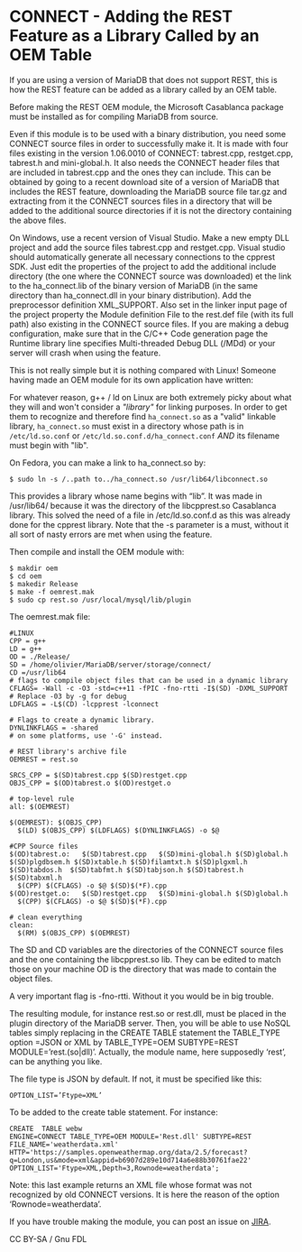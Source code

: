 # CONNECT - Adding the REST Feature as a Library Called by an OEM Table

If you are using a version of MariaDB that does not support REST, this is how the REST feature can be added as a library called by an OEM table.

Before making the REST OEM module, the Microsoft Casablanca package must be installed as for compiling MariaDB from source.

Even if this module is to be used with a binary distribution, you need some CONNECT source files in order to successfully make it. It is made with four files existing in the version 1.06.0010 of CONNECT: tabrest.cpp, restget.cpp, tabrest.h and mini-global.h. It also needs the CONNECT header files that are included in tabrest.cpp and the ones they can include. This can be obtained by going to a recent download site of a version of MariaDB that includes the REST feature, downloading the MariaDB source file tar.gz and extracting from it the CONNECT sources files in a directory that will be added to the additional source directories if it is not the directory containing the above files.

On Windows, use a recent version of Visual Studio. Make a new empty DLL project and add the source files tabrest.cpp and restget.cpp. Visual studio should automatically generate all necessary connections to the cpprest SDK. Just edit the properties of the project to add the additional include directory (the one where the CONNECT source was downloaded) et the link to the ha\_connect.lib of the binary version of MariaDB (in the same directory than ha\_connect.dll in your binary distribution). Add the preprocessor definition XML\_SUPPORT. Also set in the linker input page of the project property the Module definition File to the rest.def file (with its full path) also existing in the CONNECT source files. If you are making a debug configuration, make sure that in the C/C++ Code generation page the Runtime library line specifies Multi-threaded Debug DLL (/MDd) or your server will crash when using the feature.

This is not really simple but it is nothing compared with Linux! Someone having made an OEM module for its own application have written:

For whatever reason, g++ / ld on Linux are both extremely picky about what they will and won't consider a _"library"_ for linking purposes. In order to get them to recognize and therefore find `ha_connect.so` as a "valid" linkable library, `ha_connect.so` must exist in a directory whose path is in `/etc/ld.so.conf` or `/etc/ld.so.conf.d/ha_connect.conf` _AND_ its filename must begin with "lib".

On Fedora, you can make a link to ha\_connect.so by:

```
$ sudo ln -s /..path to../ha_connect.so /usr/lib64/libconnect.so
```

This provides a library whose name begins with “lib”. It was made in /usr/lib64/ because it was the directory of the libcpprest.so Casablanca library. This solved the need of a file in /etc/ld.so.conf.d as this was already done for the cpprest library. Note that the -s parameter is a must, without it all sort of nasty errors are met when using the feature.

Then compile and install the OEM module with:

```
$ makdir oem
$ cd oem
$ makedir Release
$ make -f oemrest.mak
$ sudo cp rest.so /usr/local/mysql/lib/plugin
```

The oemrest.mak file:

```
#LINUX
CPP = g++
LD = g++
OD = ./Release/
SD = /home/olivier/MariaDB/server/storage/connect/
CD =/usr/lib64
# flags to compile object files that can be used in a dynamic library
CFLAGS= -Wall -c -O3 -std=c++11 -fPIC -fno-rtti -I$(SD) -DXML_SUPPORT
# Replace -03 by -g for debug
LDFLAGS = -L$(CD) -lcpprest -lconnect

# Flags to create a dynamic library.
DYNLINKFLAGS = -shared
# on some platforms, use '-G' instead.

# REST library's archive file
OEMREST = rest.so

SRCS_CPP = $(SD)tabrest.cpp $(SD)restget.cpp
OBJS_CPP = $(OD)tabrest.o $(OD)restget.o

# top-level rule
all: $(OEMREST)

$(OEMREST): $(OBJS_CPP)
  $(LD) $(OBJS_CPP) $(LDFLAGS) $(DYNLINKFLAGS) -o $@

#CPP Source files
$(OD)tabrest.o:   $(SD)tabrest.cpp   $(SD)mini-global.h $(SD)global.h $(SD)plgdbsem.h $(SD)xtable.h $(SD)filamtxt.h $(SD)plgxml.h $(SD)tabdos.h  $(SD)tabfmt.h $(SD)tabjson.h $(SD)tabrest.h $(SD)tabxml.h
  $(CPP) $(CFLAGS) -o $@ $(SD)$(*F).cpp
$(OD)restget.o:   $(SD)restget.cpp   $(SD)mini-global.h $(SD)global.h
  $(CPP) $(CFLAGS) -o $@ $(SD)$(*F).cpp

# clean everything
clean:
  $(RM) $(OBJS_CPP) $(OEMREST)
```

The SD and CD variables are the directories of the CONNECT source files and the one containing the libcpprest.so lib. They can be edited to match those on your machine OD is the directory that was made to contain the object files.

A very important flag is -fno-rtti. Without it you would be in big trouble.

The resulting module, for instance rest.so or rest.dll, must be placed in the plugin directory of the MariaDB server. Then, you will be able to use NoSQL tables simply replacing in the CREATE TABLE statement the TABLE\_TYPE option =JSON or XML by TABLE\_TYPE=OEM SUBTYPE=REST MODULE=’rest.(so|dll)’. Actually, the module name, here supposedly ‘rest’, can be anything you like.

The file type is JSON by default. If not, it must be specified like this:

```
OPTION_LIST=’Ftype=XML’
```

To be added to the create table statement. For instance:

```
CREATE  TABLE webw
ENGINE=CONNECT TABLE_TYPE=OEM MODULE='Rest.dll' SUBTYPE=REST
FILE_NAME='weatherdata.xml'
HTTP='https://samples.openweathermap.org/data/2.5/forecast?q=London,us&mode=xml&appid=b6907d289e10d714a6e88b30761fae22'
OPTION_LIST='Ftype=XML,Depth=3,Rownode=weatherdata';
```

Note: this last example returns an XML file whose format was not recognized by old CONNECT versions. It is here the reason of the option ‘Rownode=weatherdata’.

If you have trouble making the module, you can post an issue on [JIRA](https://app.gitbook.com/s/WCInJQ9cmGjq1lsTG91E/development-articles/general-development-information/tools/jira).

CC BY-SA / Gnu FDL

